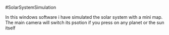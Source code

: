 #SolarSystemSimulation

In this windows software i have simulated the solar system with a mini map.
The main camera will switch its psotion if you press on any planet or the sun itself
